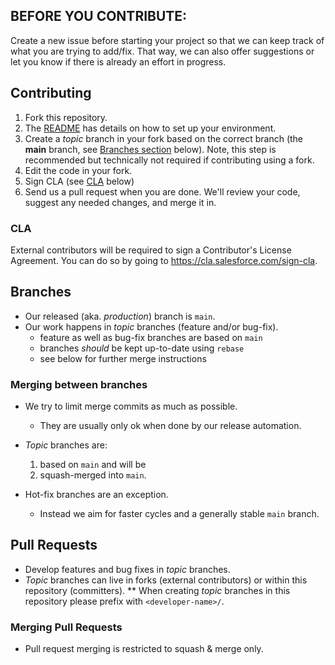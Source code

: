 ## BEFORE YOU CONTRIBUTE:

Create a new issue before starting your project so that we can keep track of what you are trying to add/fix. That way, we can also offer suggestions or let you know if there is already an effort in progress.

## Contributing

1. Fork this repository.
1. The [README](README.md) has details on how to set up your environment.
1. Create a _topic_ branch in your fork based on the correct branch (the **main** branch, see [Branches section](#branches) below). Note, this step is recommended but technically not required if contributing using a fork.
1. Edit the code in your fork.
1. Sign CLA (see [CLA](#cla) below)
1. Send us a pull request when you are done. We'll review your code, suggest any
   needed changes, and merge it in.

### CLA

External contributors will be required to sign a Contributor's License
Agreement. You can do so by going to https://cla.salesforce.com/sign-cla.

## Branches

- Our released (aka. _production_) branch is `main`.
- Our work happens in _topic_ branches (feature and/or bug-fix).
  - feature as well as bug-fix branches are based on `main`
  - branches _should_ be kept up-to-date using `rebase`
  - see below for further merge instructions

### Merging between branches

- We try to limit merge commits as much as possible.

  - They are usually only ok when done by our release automation.

- _Topic_ branches are:

  1. based on `main` and will be
  1. squash-merged into `main`.

- Hot-fix branches are an exception.
  - Instead we aim for faster cycles and a generally stable `main` branch.

## Pull Requests

- Develop features and bug fixes in _topic_ branches.
- _Topic_ branches can live in forks (external contributors) or within this repository (committers).
  \*\* When creating _topic_ branches in this repository please prefix with `<developer-name>/`.

### Merging Pull Requests

- Pull request merging is restricted to squash & merge only.